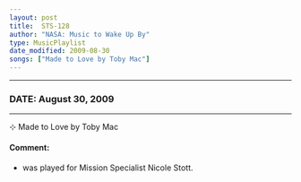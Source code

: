 ```yaml
---
layout: post
title:  STS-128
author: "NASA: Music to Wake Up By"
type: MusicPlaylist
date_modified: 2009-08-30
songs: ["Made to Love by Toby Mac"]
---
```


----
### DATE: August 30, 2009
----
⊹ Made to Love by Toby Mac

#### Comment:
* was played for Mission Specialist Nicole Stott.



<br/>
<center>
	<a target="_blank"
	   href="https://twitter.com/intent/tweet?hashtags=Space,NASA,Playlist,NASAWakeupCalls,SpaceProgram&text={{ page.author}}, '{{ page.songs.first }}' {{ page.title }}, {{ page.date | date: '%B %d, %Y' }}. {{ site.url }}{{ page.url }} @nasawakeupcalls">
	   <i class="fab fa-twitter" alt="Tweet this page" style="font-size: 1.3em;"></i>
	</a>
	&nbsp; 	<i class="fas fa-user-astronaut" style="font-size: 1.5em;"></i> &nbsp;
    <a type="amzn" search="'Made to Love by Toby Mac'" category="popular music">
        <i class="fab fa-amazon" style="font-size: 1.3em;"></i>
    </a>
</center>
